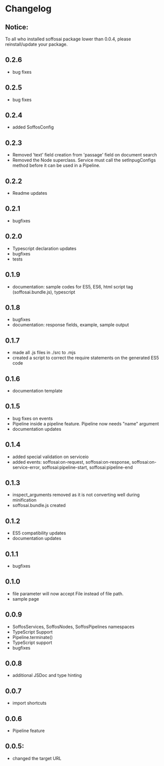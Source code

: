 # Changelog
## Notice:
To all who installed soffosai package lower than 0.0.4, please reinstall/update your package.


## 0.2.6
- bug fixes

## 0.2.5
- bug fixes

## 0.2.4
- added SoffosConfig

## 0.2.3 
- Removed 'text' field creation from 'passage' field on document search
- Removed the Node superclass. Service must call the setInpugConfigs method before it can be used in a Pipeline.

## 0.2.2
- Readme updates

## 0.2.1
- bugfixes

## 0.2.0
- Typescript declaration updates
- bugfixes
- tests

## 0.1.9
- documentation: sample codes for ES5, ES6, html script tag (soffosai.bundle.js), typescript

## 0.1.8
- bugfixes
- documentation: response fields, example, sample output

## 0.1.7
- made all .js files in ./src to .mjs
- created a script to correct the require statements on the generated ES5 code

## 0.1.6
- documentation template

## 0.1.5 
- bug fixes on events
- Pipeline inside a pipeline feature. Pipeline now needs "name" argument
- documentation updates


## 0.1.4
- added special validation on serviceio
- added events: soffosai:on-request, soffosai:on-response, soffosai:on-service-error, soffosai:pipeline-start, soffosai:pipeline-end


## 0.1.3
- inspect_arguments removed as it is not converting well during minification
- soffosai.bundle.js created


## 0.1.2
- ES5 compatibility updates
- documentation updates

## 0.1.1
- bugfixes

## 0.1.0
- file parameter will now accept File instead of file path.
- sample page

## 0.0.9
- SoffosServices, SoffosNodes, SoffosPipelines namespaces
- TypeScript Support
- Pipeline.terminate()
- TypeScript support
- bugfixes

## 0.0.8
- additional JSDoc and type hinting

## 0.0.7
- import shortcuts

## 0.0.6
- Pipeline feature

## 0.0.5:
- changed the target URL